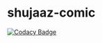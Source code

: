 # shujaaz-comic

[![Codacy Badge](https://api.codacy.com/project/badge/Grade/15563af8bcde43e6a5924495778de6fb)](https://app.codacy.com/manual/salma-nyagaka/shujaaz-comic?utm_source=github.com&utm_medium=referral&utm_content=salma-nyagaka/shujaaz-comic&utm_campaign=Badge_Grade_Dashboard)

